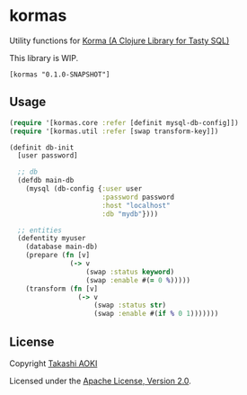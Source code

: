 # kormas

Utility functions for [Korma (A Clojure Library for Tasty SQL)][korma]

This library is WIP.

```
[kormas "0.1.0-SNAPSHOT"]
```

## Usage

```clojure
(require '[kormas.core :refer [definit mysql-db-config]])
(require '[kormas.util :refer [swap transform-key]])
```

```clojure
(definit db-init
  [user password]

  ;; db
  (defdb main-db
    (mysql (db-config {:user user
                       :password password
                       :host "localhost"
                       :db "mydb"})))

  ;; entities
  (defentity myuser
    (database main-db)
    (prepare (fn [v]
               (-> v
                   (swap :status keyword)
                   (swap :enable #(= 0 %)))))
    (transform (fn [v]
                 (-> v
                     (swap :status str)
                     (swap :enable #(if % 0 1)))))))
```

## License

Copyright [Takashi AOKI][tak.sh]

Licensed under the [Apache License, Version 2.0][apache-license-2.0].

[korma]: http://sqlkorma.com/
[tak.sh]: http://tak.sh
[apache-license-2.0]: http://www.apache.org/licenses/LICENSE-2.0.html
